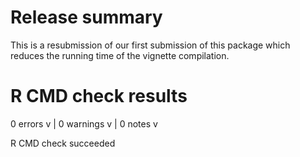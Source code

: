 # Release summary

This is a resubmission of our first submission of this package which
reduces the running time of the vignette compilation.

# R CMD check results

0 errors v | 0 warnings v | 0 notes v

R CMD check succeeded
